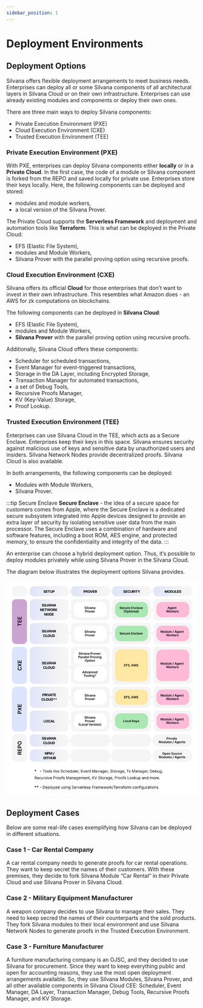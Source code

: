 ```yaml
---
sidebar_position: 1
---
```


# Deployment Environments

## Deployment Options

Silvana offers flexible deployment arrangements to meet business needs. Enterprises can deploy all or some Silvana components of all architectural layers in Silvana Cloud or on their own infrastructure. Enterprises can use already existing modules and components or deploy their own ones.

There are three main ways to deploy Silvana components:

* Private Execution Environment (PXE)
* Cloud Execution Environment (CXE)
* Trusted Execution Environment (TEE)

### Private Execution Environment (PXE)

With PXE, enterprises can deploy Silvana components either **locally** or in a **Private Cloud**. In the first case, the code of a module or Silvana component is forked from the REPO and saved locally for private use. Enterprises store their keys locally. Here, the following components can be deployed and stored: 

* modules and module workers, 
* a local version of the Silvana Prover.

The Private Cloud supports the **Serverless Framework** and deployment and automation tools like **Terraform**. This is what can be deployed in the Private Cloud: 

* EFS (Elastic File System), 
* modules and Module Workers, 
* Silvana Prover with the parallel proving option using recursive proofs.

### Cloud Execution Environment (CXE)

Silvana offers its official **Cloud** for those enterprises that don’t want to invest in their own infrastructure. This resembles what Amazon does - an AWS for zk computations on blockchains.

The following components can be deployed in **Silvana Cloud**: 

* EFS (Elastic File System), 
* modules and Module Workers,
* **Silvana Prover** with the parallel proving option using recursive proofs.

Additionally, Silvana Cloud offers these components:

* Scheduler for scheduled transactions,
* Event Manager for event-triggered transactions, 
* Storage in the DA Layer, including Encrypted Storage, 
* Transaction Manager for automated transactions, 
* a set of Debug Tools, 
* Recursive Proofs Manager, 
* KV (Key-Value) Storage,
* Proof Lookup.

### Trusted Execution Environment (TEE)

Enterprises can use Silvana Cloud in the TEE, which acts as a Secure Enclave. Enterprises keep their keys in this space. Silvana ensures security against malicious use of keys and sensitive data by unauthorized users and insiders. Silvana Network Nodes provide decentralized proofs. Silvana Cloud is also available.

In both arrangements, the following components can be deployed: 

* Modules with Module Workers,
* Silvana Prover.

:::tip Secure Enclave
**Secure Enclave** - the idea of a secure space for customers comes from Apple, where the Secure Enclave is a dedicated secure subsystem integrated into Apple devices designed to provide an extra layer of security by isolating sensitive user data from the main processor. The Secure Enclave uses a combination of hardware and software features, including a boot ROM, AES engine, and protected memory, to ensure the confidentiality and integrity of the data.
::: 

An enterprise can choose a hybrid deployment option. Thus, it’s possible to deploy modules privately while using Silvana Prover in the Silvana Cloud.

The diagram below illustrates the deployment options Silvana provides.

![Silvana Deployment](./img/silvana_deployment.png)

## Deployment Cases

Below are some real-life cases exemplifying how Silvana can be deployed in different situations.

### Case 1 - Car Rental Company

A car rental company needs to generate proofs for car rental operations. They want to keep secret the names of their customers. With these premises, they decide to fork Silvana Module “Car Rental“ in their Private Cloud and use Silvana Prover in Silvana Cloud.

### Case 2 - Military Equipment Manufacturer

A weapon company decides to use Silvana to manage their sales. They need to keep secred the names of their counterparts and the sold products. They fork Silvana modules to their local environment and use Silvana Network Nodes to generate proofs in the Trusted Execution Environment.

### Case 3 - Furniture Manufacturer

A furniture manufacturing company is an OJSC, and they decided to use Silvana for procurement. Since they want to keep everything public and open for accounting reasons, they use the most open deployment arrangements available. So, they use Silvana Modules, Silvana Prover, and all other available components in Silvana Cloud CEE: Scheduler, Event Manager, DA Layer, Transaction Manager, Debug Tools, Recursive Proofs Manager, and KV Storage.